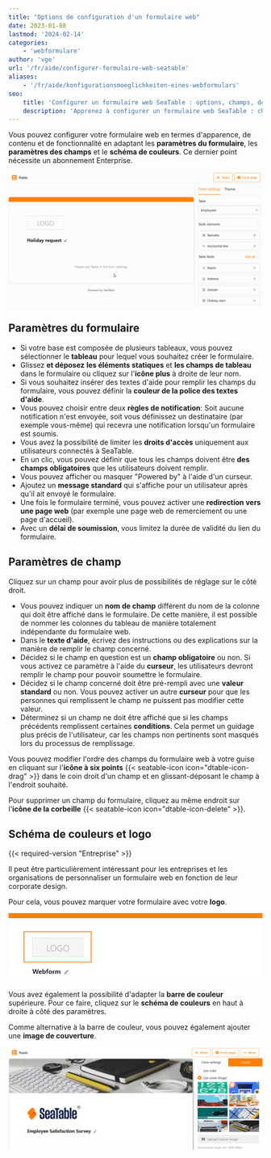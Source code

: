 ```yaml
---
title: "Options de configuration d'un formulaire web"
date: 2023-01-08
lastmod: '2024-02-14'
categories:
    - 'webformulare'
author: 'vge'
url: '/fr/aide/configurer-formulaire-web-seatable'
aliases:
    - '/fr/aide/konfigurationsmoeglichkeiten-eines-webformulars'
seo:
    title: 'Configurer un formulaire web SeaTable : options, champs, design & restrictions'
    description: 'Apprenez à configurer un formulaire web SeaTable : champs, obligations, couleurs, logo, règles d’accès et message de soumission pour une collecte de données optimale.'
---
```


Vous pouvez configurer votre formulaire web en termes d'apparence, de contenu et de fonctionnalité en adaptant les **paramètres du formulaire**, les **paramètres des champs** et le **schéma de couleurs**. Ce dernier point nécessite un abonnement Enterprise.

![Ajouter et configurer des champs dans un formulaire web](images/Add-fields-to-a-web-form.gif)

## Paramètres du formulaire

- Si votre base est composée de plusieurs tableaux, vous pouvez sélectionner le **tableau** pour lequel vous souhaitez créer le formulaire.
- Glissez **et déposez** **les éléments statiques** et **les champs de tableau** dans le formulaire ou cliquez sur l'**icône plus** à droite de leur nom.
- Si vous souhaitez insérer des textes d'aide pour remplir les champs du formulaire, vous pouvez définir la **couleur de la police des textes d'aide**.
- Vous pouvez choisir entre deux **règles de notification**: Soit aucune notification n'est envoyée, soit vous définissez un destinataire (par exemple vous-même) qui recevra une notification lorsqu'un formulaire est soumis.
- Vous avez la possibilité de limiter les **droits d'accès** uniquement aux utilisateurs connectés à SeaTable.
- En un clic, vous pouvez définir que tous les champs doivent être **des champs obligatoires** que les utilisateurs doivent remplir.
- Vous pouvez afficher ou masquer "Powered by" à l'aide d'un curseur.
- Ajoutez un **message standard** qui s'affiche pour un utilisateur après qu'il ait envoyé le formulaire.
- Une fois le formulaire terminé, vous pouvez activer une **redirection vers une page web** (par exemple une page web de remerciement ou une page d'accueil).
- Avec un **délai de soumission**, vous limitez la durée de validité du lien du formulaire.

## Paramètres de champ

Cliquez sur un champ pour avoir plus de possibilités de réglage sur le côté droit.

- Vous pouvez indiquer un **nom de champ** différent du nom de la colonne qui doit être affiché dans le formulaire. De cette manière, il est possible de nommer les colonnes du tableau de manière totalement indépendante du formulaire web.
- Dans le **texte d'aide**, écrivez des instructions ou des explications sur la manière de remplir le champ concerné.
- Décidez si le champ en question est un **champ obligatoire** ou non. Si vous activez ce paramètre à l'aide du **curseur**, les utilisateurs devront remplir le champ pour pouvoir soumettre le formulaire.
- Décidez si le champ concerné doit être pré-rempli avec une **valeur standard** ou non. Vous pouvez activer un autre **curseur** pour que les personnes qui remplissent le champ ne puissent pas modifier cette valeur.
- Déterminez si un champ ne doit être affiché que si les champs précédents remplissent certaines **conditions**. Cela permet un guidage plus précis de l'utilisateur, car les champs non pertinents sont masqués lors du processus de remplissage.

Vous pouvez modifier l'ordre des champs du formulaire web à votre guise en cliquant sur l'**icône à six points** {{< seatable-icon icon="dtable-icon-drag" >}} dans le coin droit d'un champ et en glissant-déposant le champ à l'endroit souhaité.

Pour supprimer un champ du formulaire, cliquez au même endroit sur l'**icône de la corbeille** {{< seatable-icon icon="dtable-icon-delete" >}}.

## Schéma de couleurs et logo

{{< required-version "Entreprise" >}}

Il peut être particulièrement intéressant pour les entreprises et les organisations de personnaliser un formulaire web en fonction de leur corporate design.

Pour cela, vous pouvez marquer votre formulaire avec votre **logo**.

![Modifier le logo dans le formulaire web](images/webformular.png)

Vous avez également la possibilité d'adapter la **barre de couleur** supérieure. Pour ce faire, cliquez sur le **schéma de couleurs** en haut à droite à côté des paramètres.

Comme alternative à la barre de couleur, vous pouvez également ajouter une **image de couverture**.

![Possibilités de personnalisation visuelle dans les formulaires web](images/Optische-Anpassungsmoeglichkeiten-in-Webformularen.png)
